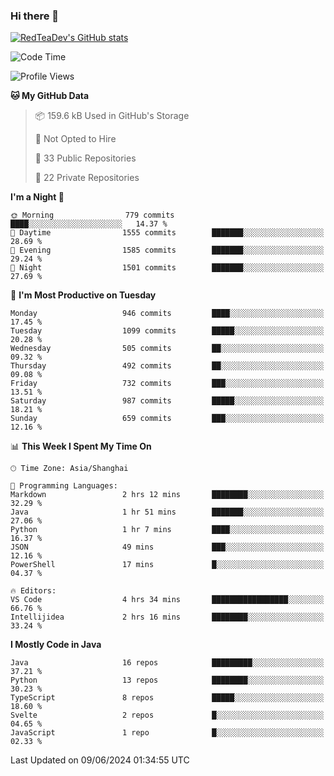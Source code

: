 ### Hi there 👋

<!--
**RedTeaDev/RedTeaDev** is a ✨ _special_ ✨ repository because its `README.md` (this file) appears on your GitHub profile.

Here are some ideas to get you started:

- 🔭 I’m currently working on ...
- 🌱 I’m currently learning ...
- 👯 I’m looking to collaborate on ...
- 🤔 I’m looking for help with ...
- 💬 Ask me about ...
- 📫 How to reach me: ...
- 😄 Pronouns: ...
- ⚡ Fun fact: ...
-->

<!--
[![wakatime](https://wakatime.com/badge/user/6b101ed0-04c0-4490-9283-eb61f2efff96.svg)](https://wakatime.com/@6b101ed0-04c0-4490-9283-eb61f2efff96)
!-->

[![RedTeaDev's GitHub stats](https://github-readme-stats.vercel.app/api?username=RedTeaDev)](https://github.com/anuraghazra/github-readme-stats)
<!--
[![willianrod's wakatime stats](https://github-readme-stats.vercel.app/api/wakatime?username=RedTeaDev)](https://github.com/anuraghazra/github-readme-stats)
!-->
<!--START_SECTION:waka-->
![Code Time](http://img.shields.io/badge/Code%20Time-2%2C318%20hrs%2013%20mins-blue)

![Profile Views](http://img.shields.io/badge/Profile%20Views-1-blue)

**🐱 My GitHub Data** 

> 📦 159.6 kB Used in GitHub's Storage 
 > 
> 🚫 Not Opted to Hire
 > 
> 📜 33 Public Repositories 
 > 
> 🔑 22 Private Repositories 
 > 
**I'm a Night 🦉** 

```text
🌞 Morning                779 commits         ████░░░░░░░░░░░░░░░░░░░░░   14.37 % 
🌆 Daytime                1555 commits        ███████░░░░░░░░░░░░░░░░░░   28.69 % 
🌃 Evening                1585 commits        ███████░░░░░░░░░░░░░░░░░░   29.24 % 
🌙 Night                  1501 commits        ███████░░░░░░░░░░░░░░░░░░   27.69 % 
```
📅 **I'm Most Productive on Tuesday** 

```text
Monday                   946 commits         ████░░░░░░░░░░░░░░░░░░░░░   17.45 % 
Tuesday                  1099 commits        █████░░░░░░░░░░░░░░░░░░░░   20.28 % 
Wednesday                505 commits         ██░░░░░░░░░░░░░░░░░░░░░░░   09.32 % 
Thursday                 492 commits         ██░░░░░░░░░░░░░░░░░░░░░░░   09.08 % 
Friday                   732 commits         ███░░░░░░░░░░░░░░░░░░░░░░   13.51 % 
Saturday                 987 commits         █████░░░░░░░░░░░░░░░░░░░░   18.21 % 
Sunday                   659 commits         ███░░░░░░░░░░░░░░░░░░░░░░   12.16 % 
```


📊 **This Week I Spent My Time On** 

```text
🕑︎ Time Zone: Asia/Shanghai

💬 Programming Languages: 
Markdown                 2 hrs 12 mins       ████████░░░░░░░░░░░░░░░░░   32.29 % 
Java                     1 hr 51 mins        ███████░░░░░░░░░░░░░░░░░░   27.06 % 
Python                   1 hr 7 mins         ████░░░░░░░░░░░░░░░░░░░░░   16.37 % 
JSON                     49 mins             ███░░░░░░░░░░░░░░░░░░░░░░   12.16 % 
PowerShell               17 mins             █░░░░░░░░░░░░░░░░░░░░░░░░   04.37 % 

🔥 Editors: 
VS Code                  4 hrs 34 mins       █████████████████░░░░░░░░   66.76 % 
Intellijidea             2 hrs 16 mins       ████████░░░░░░░░░░░░░░░░░   33.24 % 
```

**I Mostly Code in Java** 

```text
Java                     16 repos            █████████░░░░░░░░░░░░░░░░   37.21 % 
Python                   13 repos            ████████░░░░░░░░░░░░░░░░░   30.23 % 
TypeScript               8 repos             █████░░░░░░░░░░░░░░░░░░░░   18.60 % 
Svelte                   2 repos             █░░░░░░░░░░░░░░░░░░░░░░░░   04.65 % 
JavaScript               1 repo              █░░░░░░░░░░░░░░░░░░░░░░░░   02.33 % 
```




 Last Updated on 09/06/2024 01:34:55 UTC
<!--END_SECTION:waka-->


